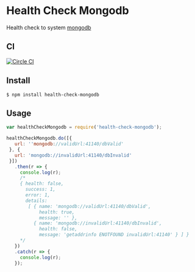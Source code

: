 # Health Check Mongodb

Health check to system [mongodb](https://www.mongodb.org/)

## CI
[![Circle CI](https://circleci.com/gh/LucasRodrigues/health-check-mongodb.svg?style=svg)](https://circleci.com/gh/LucasRodrigues/health-check-mongodb)

## Install

```
$ npm install health-check-mongodb
```

## Usage

```js
var healthCheckMongodb = require('health-check-mongodb');

healthCheckMongodb.do([{
   url: ''mongodb://validUrl:41140/dbValid'
 }, {
   url: 'mongodb://invalidUrl:41140/dbInvalid'
 }])
   .then(r => {
     console.log(r);
     /*
     { health: false,
       success: 1,
       error: 1,
       details: 
        [ { name: 'mongodb://validUrl:41140/dbValid',
            health: true,
            message: '' },
          { name: 'mongodb://invalidUrl:41140/dbInvalid',
            health: false,
            message: 'getaddrinfo ENOTFOUND invalidUrl:41140' } ] }     
     */
   })
   .catch(r => {
     console.log(r);
   });
```
